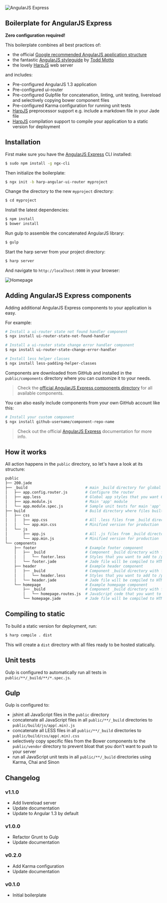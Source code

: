 ![AngularJS Express](http://i.imgur.com/nTj9QgN.png)

## Boilerplate for AngularJS Express

**Zero configuration required!**

This boilerplate combines all best practices of:

- the official [Google recommended AngularJS application structure](https://docs.google.com/document/d/1XXMvReO8-Awi1EZXAXS4PzDzdNvV6pGcuaF4Q9821Es/pub)
- the fantastic [AngularJS styleguide](https://github.com/toddmotto/angularjs-styleguide) by [Todd Motto](http://toddmotto.com/)
- the lovely [HarpJS](http://harpjs.com) web server

and includes:

- Pre-configured AngularJS 1.3 application
- Pre-configured ui-router
- Pre-configured Gulpfile for concatenation, linting, unit testing, livereload and selectively copying bower component files
- Pre-configured Karma configuration for running unit tests
- [HarpJS](http://harpjs.com/) preprocessor support e.g. include a markdown file in your Jade file
- [HarpJS](http://harpjs.com/) compilation support to compile your application to a static version for deployment

## Installation

First make sure you have the [AngularJS Express](https://github.com/angular-express/angular-express) CLI installed:

```sh
$ sudo npm install -g ngx-cli
```

Then initialize the boilerplate:

```sh
$ ngx init -b harp-angular-ui-router myproject
```

Change the directory to the new `myproject` directory:

```sh
$ cd myproject
```

Install the latest dependencies:

```sh
$ npm install
$ bower install
```

Run gulp to assemble the concatenated AngularJS library:

```sh
$ gulp
```

Start the harp server from your project directory:

```sh
$ harp server
```

And navigate to `http://localhost:9000` in your browser:

![Homepage](http://i.imgur.com/dORKysf.png)

## Adding AngularJS Express components

Adding additional AngularJS Express components to your application is easy.

For example:

```bash
# Install a ui-router state not found handler component
$ ngx install ui-router-state-not-found-handler

# Install a ui-router state change error handler component
$ ngx install ui-router-state-change-error-handler

# Install less helper classes
$ ngx install less-padding-helper-classes
```

Components are downloaded from GitHub and installed in the `public/components` directory where you can customize it to your needs.

> Check the [official AngularJS Express components directory](https://github.com/ngx-components) for all available components.

You can also easily include components from your own GitHub account like this:

```bash
# Install your custom component
$ ngx install github-username/component-repo-name
```

> Check out the official [AngularJS Express](https://github.com/angular-express/angular-express) documentation for more info.

## How it works

All action happens in the `public` directory, so let's have a look at its structure:

```sh
public
├── 200.jade
├── _build                          # main _build directory for global app stuff
│   ├── app.config.router.js        # Configure the router
│   ├── app.less                    # Global app styles that you want Gulp to add to /public/build/css/app.css
│   ├── app.module.js               # Main 'app' module
│   └── app.module.spec.js          # Sample unit tests for main 'app' module
├── build                           # Build directory where files built by Gulp are saved
│   ├── css
│   │   ├── app.css                 # All .less files from _build directories are concatenated here
│   │   └── app.min.css             # Minified version for production
│   └── js
│       ├── app.js                  # All .js files from _build directories are concatenated here
│       └── app.min.js              # Minified version for production
└── components
    ├── footer                      # Example footer component
    │   ├── _build                  # Component _build directory with files that you want Gulp to build
    │   │   └── footer.less         # Styles that you want to add to /public/build/css/app.css
    │   └── footer.jade             # Jade file will be compiled to HTML automatically
    ├── header                      # Example header component
    │   ├── _build                  # Component _build directory with files that you want Gulp to build
    │   │   └── header.less         # Styles that you want to add to /public/build/css/app.css
    │   └── header.jade             # Jade file will be compiled to HTML automatically
    └── homepage                    # Example homepage component
        ├── _build                  # Component _build directory with files that you want Gulp to build
        │   └── homepage.routes.js  # JavaScript code that you want to add to /public/build/js/app.js
        └── homepage.jade           # Jade file will be compiled to HTML automatically
```

## Compiling to static

To build a static version for deployment, run:

```sh
$ harp compile . dist
```

This will create a `dist` directory with all files ready to be hosted statically.

## Unit tests

Gulp is configured to automatically run all tests in `public/**/_build/**/*.spec.js`.

## Gulp

Gulp is configured to:

- jshint all JavaScript files in the `public` directory
- concatenate all JavaScript files in all `public/**/_build` directories to `public/build/js/app(.min).js`
- concatenate all LESS files in all `public/**/_build` directories to `public/build/css/app(.min).css`
- selectively copy specific files from the Bower components to the `public/vendor` directory to prevent bloat that you don't want to push to your server
- run all JavaScript unit tests in all `public/**/_build` directories using Karma, Chai and Sinon

## Changelog

### v1.1.0

- Add livereload server
- Update documentation
- Update to Angular 1.3 by default

### v1.0.0

- Refactor Grunt to Gulp
- Update documentation

### v0.2.0

- Add Karma configuration
- Update documentation

### v0.1.0

- Initial boilerplate
